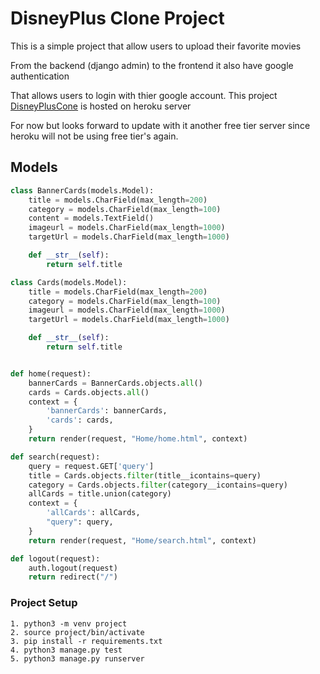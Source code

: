 # DisneyPlus Clone Project
This is a simple project that allow users to upload their favorite movies

From the backend (django admin) to the frontend it also have google authentication

That allows users to login with thier google account.
This project [DisneyPlusCone](https://disneyhotstar.herokuapp.com/) is hosted on heroku server

For now but looks forward to update with it another free tier server since heroku will not be
using free tier's again.


## Models

```python
class BannerCards(models.Model):
    title = models.CharField(max_length=200)
    category = models.CharField(max_length=100)
    content = models.TextField()
    imageurl = models.CharField(max_length=1000)
    targetUrl = models.CharField(max_length=1000)

    def __str__(self):
        return self.title

class Cards(models.Model):
    title = models.CharField(max_length=200)
    category = models.CharField(max_length=100)
    imageurl = models.CharField(max_length=1000)
    targetUrl = models.CharField(max_length=1000)

    def __str__(self):
        return self.title
```

```python

def home(request):
    bannerCards = BannerCards.objects.all()
    cards = Cards.objects.all()
    context = {
        'bannerCards': bannerCards,
        'cards': cards,
    }
    return render(request, "Home/home.html", context)

def search(request):
    query = request.GET['query']
    title = Cards.objects.filter(title__icontains=query)
    category = Cards.objects.filter(category__icontains=query)
    allCards = title.union(category)
    context = {
        'allCards': allCards,
        "query": query,
    }
    return render(request, "Home/search.html", context)

def logout(request):
    auth.logout(request)
    return redirect("/")

```

### Project Setup
```
1. python3 -m venv project
2. source project/bin/activate
3. pip install -r requirements.txt
4. python3 manage.py test
5. python3 manage.py runserver
```